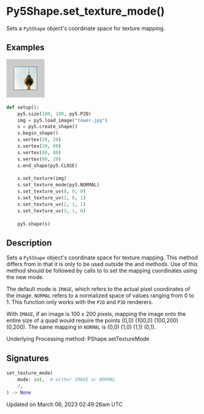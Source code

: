 # Py5Shape.set_texture_mode()

Sets a `Py5Shape` object's coordinate space for texture mapping.

## Examples

<div class="example-table">

<div class="example-row"><div class="example-cell-image">

![example picture for set_texture_mode()](/images/reference/Py5Shape_set_texture_mode_0.png)

</div><div class="example-cell-code">

```python
def setup():
    py5.size(100, 100, py5.P2D)
    img = py5.load_image("tower.jpg")
    s = py5.create_shape()
    s.begin_shape()
    s.vertex(20, 20)
    s.vertex(20, 80)
    s.vertex(80, 80)
    s.vertex(80, 20)
    s.end_shape(py5.CLOSE)

    s.set_texture(img)
    s.set_texture_mode(py5.NORMAL)
    s.set_texture_uv(0, 0, 0)
    s.set_texture_uv(1, 0, 1)
    s.set_texture_uv(2, 1, 1)
    s.set_texture_uv(3, 1, 0)

    py5.shape(s)
```

</div></div>

</div>

## Description

Sets a `Py5Shape` object's coordinate space for texture mapping. This method differs from [](py5shape_texture_mode) in that it is only to be used outside the [](py5shape_begin_shape) and [](py5shape_end_shape) methods. Use of this method should be followed by calls to [](py5shape_set_texture_uv) to set the mapping coordinates using the new mode.

The default mode is `IMAGE`, which refers to the actual pixel coordinates of the image. `NORMAL` refers to a normalized space of values ranging from 0 to 1. This function only works with the `P2D` and `P3D` renderers.

With `IMAGE`, if an image is 100 x 200 pixels, mapping the image onto the entire size of a quad would require the points (0,0) (100,0) (100,200) (0,200). The same mapping in `NORMAL` is (0,0) (1,0) (1,1) (0,1).

Underlying Processing method: PShape.setTextureMode

## Signatures

```python
set_texture_mode(
    mode: int,  # either IMAGE or NORMAL
    /,
) -> None
```

Updated on March 06, 2023 02:49:26am UTC
